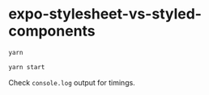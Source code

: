 # expo-stylesheet-vs-styled-components

```sh
yarn

yarn start
```

Check `console.log` output for timings.

